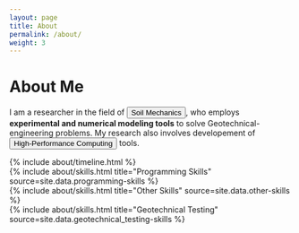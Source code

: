 ```yaml
---
layout: page
title: About
permalink: /about/
weight: 3
---
```


# **About Me**

<i class="fas fa-heart text-info"> </i> I am a researcher in the field of <button type="button" class="btn btn-primary btn-sm">Soil Mechanics</button>, who employs <strong>experimental and numerical modeling tools</strong> to solve Geotechnical-engineering problems. My research also involves developement of <button type="button" class="btn btn-dark btn-sm">High-Performance Computing</button> tools.

<div class="row">
{% include about/timeline.html %}
</div>

<div class="row">
{% include about/skills.html title="Programming Skills" source=site.data.programming-skills %}
</div>

<div class="row">
{% include about/skills.html title="Other Skills" source=site.data.other-skills %}
</div>

<div class="row">
{% include about/skills.html title="Geotechnical Testing" source=site.data.geotechnical_testing-skills %}
</div>